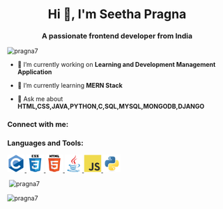 <h1 align="center">Hi 👋, I'm Seetha Pragna</h1>
<h3 align="center">A passionate frontend developer from India</h3>

<p align="left"> <img src="https://komarev.com/ghpvc/?username=pragna7&label=Profile%20views&color=0e75b6&style=flat" alt="pragna7" /> </p>

- 🔭 I’m currently working on **Learning and Development Management Application**

- 🌱 I’m currently learning **MERN Stack**

- 💬 Ask me about **HTML,CSS,JAVA,PYTHON,C,SQL,MYSQL,MONGODB,DJANGO**

<h3 align="left">Connect with me:</h3>
<p align="left">
</p>

<h3 align="left">Languages and Tools:</h3>
<p align="left"> <a href="https://www.cprogramming.com/" target="_blank" rel="noreferrer"> <img src="https://raw.githubusercontent.com/devicons/devicon/master/icons/c/c-original.svg" alt="c" width="40" height="40"/> </a> <a href="https://www.w3schools.com/css/" target="_blank" rel="noreferrer"> <img src="https://raw.githubusercontent.com/devicons/devicon/master/icons/css3/css3-original-wordmark.svg" alt="css3" width="40" height="40"/> </a> <a href="https://www.w3.org/html/" target="_blank" rel="noreferrer"> <img src="https://raw.githubusercontent.com/devicons/devicon/master/icons/html5/html5-original-wordmark.svg" alt="html5" width="40" height="40"/> </a> <a href="https://www.java.com" target="_blank" rel="noreferrer"> <img src="https://raw.githubusercontent.com/devicons/devicon/master/icons/java/java-original.svg" alt="java" width="40" height="40"/> </a> <a href="https://developer.mozilla.org/en-US/docs/Web/JavaScript" target="_blank" rel="noreferrer"> <img src="https://raw.githubusercontent.com/devicons/devicon/master/icons/javascript/javascript-original.svg" alt="javascript" width="40" height="40"/> </a> <a href="https://www.python.org" target="_blank" rel="noreferrer"> <img src="https://raw.githubusercontent.com/devicons/devicon/master/icons/python/python-original.svg" alt="python" width="40" height="40"/> </a> </p>

<p>&nbsp;<img align="center" src="https://github-readme-stats.vercel.app/api?username=pragna7&show_icons=true&locale=en" alt="pragna7" /></p>

<p><img align="center" src="https://github-readme-streak-stats.herokuapp.com/?user=pragna7&" alt="pragna7" /></p>
